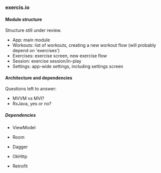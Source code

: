 ### exercis.io

#### Module structure

Structure still under review.

- App: main module
- Workouts: list of workouts, creating a new workout flow (will probably depend on 'exercises')
- Exercises: exercise screen, new exercise flow
- Session: exercise session/in-play
- Settings: app-wide settings, including settings screen

#### Architecture and dependencies

Questions left to answer:

- MVVM vs MVI?
- RxJava, yes or no?

##### Dependencies

- ViewModel
- Room

- Dagger

- OkHttp
- Retrofit
